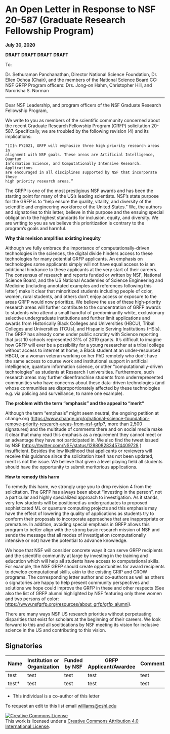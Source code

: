 # An Open Letter in Response to NSF 20-587 (Graduate Research Fellowship Program)
**July 30, 2020**

**DRAFT DRAFT DRAFT DRAFT**

To:

Dr. Sethuraman Panchanathan, Director National Science Foundation,
Dr. Ellen Ochoa (Chair), and the members of the National Science Board
CC: NSF GRFP Program officers: Drs. Jong-on Hahm, Christopher Hill, and Narcrisha S. Norman

----

Dear NSF Leadership, and program officers of the NSF Graduate Research Fellowship
Program,

We write to you as members of the scientific community concerned about the
recent Graduate Research Fellowship Program (GRFP) solicitation 20-587.
Specifically, we are troubled by the following revision (4) and its implications:

    “[I]n FY2021, GRFP will emphasize three high priority research areas in
    alignment with NSF goals. These areas are Artificial Intelligence, Quantum
    Information Science, and Computationally Intensive Research. Applications
    are encouraged in all disciplines supported by NSF that incorporate these
    high priority research areas.”

The GRFP is one of the most prestigious NSF awards and has been the starting
point for many of the US’s leading scientists. NSF’s state purpose for the GRFP
is to “help ensure the quality, vitality, and diversity of the scientific and
engineering workforce of the United States.” We, the authors and signatories to
this letter, believe in this purpose and the ensuing special obligation to the
highest standards for inclusion, equity, and diversity. We are writing to you
as we believe this prioritization is contrary to the program’s goals and harmful.

**Why this revision amplifies existing inequity**

Although we fully embrace the importance of computationally-driven technologies
in the sciences, the digital divide hinders access to these technologies for
many potential GRFP applicants. An emphasis on technologies some applicants
simply will not have equal access to is an additional hindrance to these
applicants at the very start of their careers.
The consensus of research and reports funded or written by NSF, National
Science Board, and the US National Academies of Science Engineering and Medicine
(including annotated examples and references following this letter) make it
clear that minoritized students including people of color, women, rural
students, and others don’t enjoy access or exposure to the areas GRFP would now
prioritize. We believe the use of these high-priority research areas will
further contribute to the concentration of GRFP awards to students who attend a
small handful of predominantly white, exclusionary selective undergraduate
institutions and further limit applications and awards from Historically Black
Colleges and Universities (HBCU), Tribal Colleges and Universities (TCUs), and
Hispanic Serving Institutions (HSIs). The GRFP has already come under public
scrutiny with Science reporting that just 10 schools represented 31% of 2019
grants.  It’s difficult to imagine how GRFP will ever be a possibility for a
young researcher at a tribal college without access to internet at home, a Black
student at an under-resourced HBCU, or a woman veteran working on her PhD
remotely who don’t have the same access to course work and institutional support
in artificial intelligence, quantum information science, or other
“computationally-driven technologies” as students at Research I universities.
Furthermore, such research areas may further disenfranchise students from
underrepresented communities who have concerns about these data-driven
technologies (and whose communities are disproportionately affected by these
technologies e.g. via policing and surveillance, to name one example).

**The problem with the term “emphasis” and the appeal to “merit”**

Although the term “emphasis” might seem neutral, the ongoing petition at
change.org (https://www.change.org/p/national-science-foundation-remove-priority-research-areas-from-nsf-grfp?, more than 2,500 signatures) and the multitude of comments there and on social
media make it clear that many read this emphasis as a requirement they cannot
meet or an advantage they have not participated in. We also find the tweet
issued by NSF (https://twitter.com/NSF/status/1288082834574409728 )
insufficient. Besides the low likelihood that applicants or reviewers will
receive this guidance since the solicitation itself has not been updated, merit
is not the issue. We believe that given a level playing field all students
should have the opportunity to submit meritorious applications.

**How to remedy this harm**

To remedy this harm, we strongly urge you to drop revision 4 from the
solicitation. The GRFP has always been about “investing in the person”, not a
particular and highly specialized approach to investigation. As it stands, very
few students will be positioned as undergraduates to proposed sophisticated ML
or quantum computing projects and  this emphasis may have the effect of lowering
the quality of applications as students try to conform their proposals to
incorporate approaches that are inappropriate or premature.  In addition,
avoiding special emphasis in GRFP allows this program to better align with the
strong basic research mission of NSF and sends the message that all modes of
investigation (computationally intensive or not) have the potential to advance
knowledge.

We hope that NSF will consider concrete ways it can serve GRFP recipients and
the scientific community at large by investing in the training and education
which will help all students have access to computational skills.  For example,
the NSF GRFP should create opportunities for award recipients to develop
computational skills, akin to the existing GRIP and GROW programs.
The corresponding letter author and co-authors as well as others o signatories
are happy to help present community perspectives and solutions we hope could
improve the GRFP in these and other respects (See also the list of GRFP alumni
highlighted by NSF featuring only three women and two persons of color:
https://www.nsfgrfp.org/resources/about_grfp/grfp_alumni).

There are many ways NSF US research priorities without perpetuating disparities
that exist for scholars at the beginning of their careers. We look forward to
this and all socitications by NSF meeting its vision for inclusive science in
the US and contributing to this vision.

## Signatories


|Name|Institution or Organization|Funded by NSF|GRFP Applicant/Awardee|Comments|
|----|---------------------------|-------------|----------------------|--------|
|test|test|test|test|test|
|test*|test|test|test|test|

* This individual is a co-author of this letter

To request an edit to this list email williams@cshl.edu

<a rel="license" href="http://creativecommons.org/licenses/by/4.0/"><img alt="Creative Commons License" style="border-width:0" src="https://i.creativecommons.org/l/by/4.0/88x31.png" /></a><br />This work is licensed under a <a rel="license" href="http://creativecommons.org/licenses/by/4.0/">Creative Commons Attribution 4.0 International License</a>.
